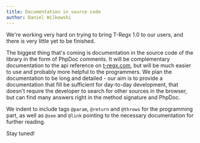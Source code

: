 ```yaml
---
title: Documentation in source code
author: Daniel Wilkowski
---
```


We're working very hard on trying to bring T-Regx 1.0 to our users, 
and there is very little yet to be finished.

The biggest thing that's coming is documentation in the source code
of the library in the form of PhpDoc comments. It will be complementary
documentation to the api reference on [t-regx.com](https://t-regx.com/),
but will be much easier to use and probably more helpful to the programmers.
We plan the documentation to be long and detailed - our aim is to provide a
documentation that fill be sufficient for day-to-day development, that 
doesn't require the developer to search for other sources in the browser,
but can find many answers right in the method signature and PhpDoc.

We indent to include tags `@param`, `@return` and `@throws` for the programming
part, as well as `@see` and `@link` pointing to the necessary documentation
for further reading.

Stay tuned!